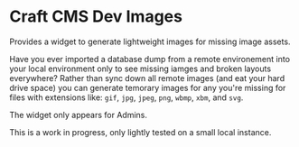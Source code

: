 # Craft CMS Dev Images

Provides a widget to generate lightweight images for missing image assets.

Have you ever imported a database dump from a remote environement into your local environment only to see missing iamges and broken layouts everywhere? Rather than sync down all remote images (and eat your hard drive space) you can generate temorary images for any you're missing for files with extensions like: `gif`, `jpg`, `jpeg`, `png`, `wbmp`, `xbm`, and `svg`.

The widget only appears for Admins.

This is a work in progress, only lightly tested on a small local instance.
